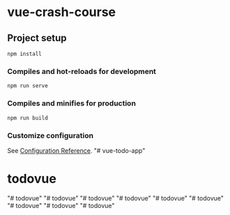 # vue-crash-course

## Project setup
```
npm install
```

### Compiles and hot-reloads for development
```
npm run serve
```

### Compiles and minifies for production
```
npm run build
```

### Customize configuration
See [Configuration Reference](https://cli.vuejs.org/config/).
"# vue-todo-app" 
# todovue
"# todovue" 
"# todovue" 
"# todovue" 
"# todovue" 
"# todovue" 
"# todovue" 
"# todovue" 
"# todovue" 
"# todovue" 
